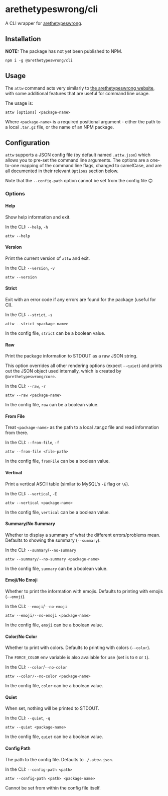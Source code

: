 # arethetypeswrong/cli

A CLI wrapper for [arethetypeswrong](https://arethetypeswrong.github.io/).

## Installation

**NOTE:** The package has not yet been published to NPM.

```shell
npm i -g @arethetypeswrong/cli
```

<!-- Or, using `npx`: -->
<!---->
<!-- ```shell -->
<!-- npx attw -->
<!-- ``` -->

## Usage

The `attw` command acts very similarly to [the arethetypeswrong website](https://arethetypeswrong.github.io/), with some additional features that are useful for command line usage.

The usage is:

```shell
attw [options] <package-name>
```

Where `<package-name>` is a required positional argument - either the path to a local `.tar.gz` file, or the name of an NPM package.

## Configuration

`attw` supports a JSON config file (by default named `.attw.json`) which allows you to pre-set the command line arguments. The options are a one-to-one mapping of the command line flags, changed to camelCase, and are all documented in their relevant `Options` section below.

Note that the `--config-path` option cannot be set from the config file :upside_down_face:

### Options

#### Help

Show help information and exit.

In the CLI: `--help`, `-h`

```shell
attw --help
```

#### Version

Print the current version of `attw` and exit.

In the CLI: `--version`, `-v`

```shell
attw --version
```

#### Strict

Exit with an error code if any errors are found for the package (useful for CI).

In the CLI: `--strict`, `-s`

```shell
attw --strict <package-name>
```

In the config file, `strict` can be a boolean value.

#### Raw

Print the package information to STDOUT as a raw JSON string.

This option overrides all other rendering options (expect `--quiet`) and prints out the JSON object used internally, which is created by `@arethetypeswrong/core`.

In the CLI: `--raw`, `-r`

```shell
attw --raw <package-name>
```

In the config file, `raw` can be a boolean value.

#### From File

Treat `<package-name>` as the path to a local .tar.gz file and read information from there.

In the CLI: `--from-file`, `-f`

```shell
attw --from-file <file-path>
```

In the config file, `fromFile` can be a boolean value.

#### Vertical

Print a vertical ASCII table (similar to MySQL's `-E` flag or `\G`).

In the CLI: `--vertical`, `-E`

```shell
attw --vertical <package-name>
```

In the config file, `vertical` can be a boolean value.

#### Summary/No Summary

Whether to display a summary of what the different errors/problems mean. Defaults to showing the summary (`--summary`).

In the CLI: `--summary`/`--no-summary`

```shell
attw --summary/--no-summary <package-name>
```

In the config file, `summary` can be a boolean value.

#### Emoji/No Emoji

Whether to print the information with emojis. Defaults to printing with emojis (`--emoji`).

In the CLI: `--emoji`/`--no-emoji`

```shell
attw --emoji/--no-emoji <package-name>
```

In the config file, `emoji` can be a boolean value.

#### Color/No Color

Whether to print with colors. Defaults to printing with colors (`--color`).

The `FORCE_COLOR` env variable is also available for use (set is to `0` or `1`).

In the CLI: `--color`/`--no-color`

```shell
attw --color/--no-color <package-name>
```

In the config file, `color` can be a boolean value.

#### Quiet

When set, nothing will be printed to STDOUT.

In the CLI: `--quiet`, `-q`

```shell
attw --quiet <package-name>
```

In the config file, `quiet` can be a boolean value.

#### Config Path

The path to the config file. Defaults to `./.attw.json`.

In the CLI: `--config-path <path>`

```shell
attw --config-path <path> <package-name>
```

Cannot be set from within the config file itself.

